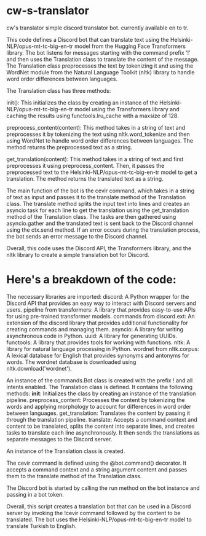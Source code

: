 # cw-s-translator
cw's translator simple discord translator bot. currently available en to tr.

This code defines a Discord bot that can translate text using the Helsinki-NLP/opus-mt-tc-big-en-tr model from the Hugging Face Transformers library. The bot listens for messages starting with the command prefix '!' and then uses the Translation class to translate the content of the message. The Translation class preprocesses the text by tokenizing it and using the WordNet module from the Natural Language Toolkit (nltk) library to handle word order differences between languages.

The Translation class has three methods:

init(): This initializes the class by creating an instance of the Helsinki-NLP/opus-mt-tc-big-en-tr model using the Transformers library and caching the results using functools.lru_cache with a maxsize of 128.

preprocess_content(content): This method takes in a string of text and preprocesses it by tokenizing the text using nltk.word_tokenize and then using WordNet to handle word order differences between languages. The method returns the preprocessed text as a string.

get_translation(content): This method takes in a string of text and first preprocesses it using preprocess_content. Then, it passes the preprocessed text to the Helsinki-NLP/opus-mt-tc-big-en-tr model to get a translation. The method returns the translated text as a string.

The main function of the bot is the cevir command, which takes in a string of text as input and passes it to the translate method of the Translation class. The translate method splits the input text into lines and creates an asyncio task for each line to get the translation using the get_translation method of the Translation class. The tasks are then gathered using asyncio.gather and the translated text is sent back to the Discord channel using the ctx.send method. If an error occurs during the translation process, the bot sends an error message to the Discord channel.

Overall, this code uses the Discord API, the Transformers library, and the nltk library to create a simple translation bot for Discord.

# Here's a breakdown of the code:

The necessary libraries are imported:
discord: A Python wrapper for the Discord API that provides an easy way to interact with Discord servers and users.
pipeline from transformers: A library that provides easy-to-use APIs for using pre-trained transformer models.
commands from discord.ext: An extension of the discord library that provides additional functionality for creating commands and managing them.
asyncio: A library for writing asynchronous code in Python.
uuid: A library for generating UUIDs.
functools: A library that provides tools for working with functions.
nltk: A library for natural language processing in Python.
wordnet from nltk.corpus: A lexical database for English that provides synonyms and antonyms for words.
The wordnet database is downloaded using nltk.download('wordnet').


An instance of the commands.Bot class is created with the prefix ! and all intents enabled.
The Translation class is defined. It contains the following methods:
__init__: Initializes the class by creating an instance of the translation pipeline.
preprocess_content: Processes the content by tokenizing the words and applying morphology to account for differences in word order between languages.
get_translation: Translates the content by passing it through the translation pipeline.
translate: Accepts a command context and content to be translated, splits the content into separate lines, and creates tasks to translate each line asynchronously. It then sends the translations as separate messages to the Discord server.

An instance of the Translation class is created.


The cevir command is defined using the @bot.command() decorator. It accepts a command context and a string argument content and passes them to the translate method of the Translation class.

The Discord bot is started by calling the run method on the bot instance and passing in a bot token.

Overall, this script creates a translation bot that can be used in a Discord server by invoking the !cevir command followed by the content to be translated. The bot uses the Helsinki-NLP/opus-mt-tc-big-en-tr model to translate Turkish to English.

